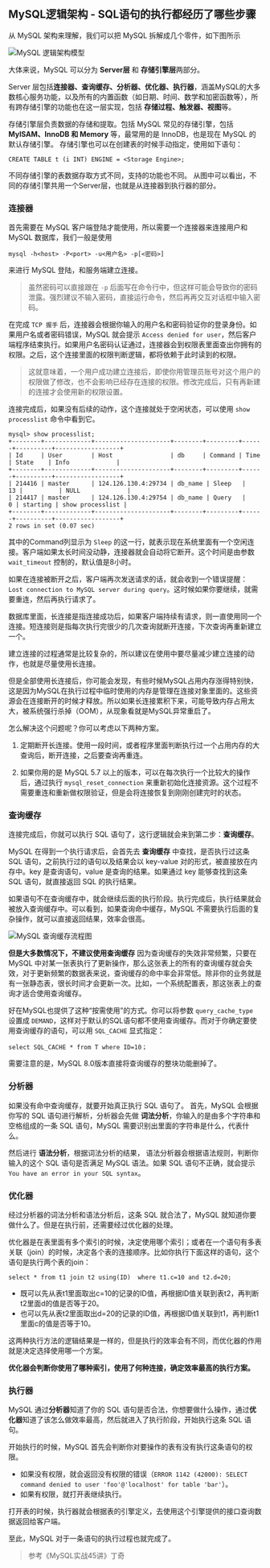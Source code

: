 MySQL逻辑架构 - SQL语句的执行都经历了哪些步骤
---

从 MySQL 架构来理解，我们可以把 MySQL 拆解成几个零件，如下图所示

![MySQL 逻辑架构模型](http://md.s1031.cn/xsj/2020_6_21_MySQL_逻辑架构模型.png)

大体来说，MySQL 可以分为 **Server层** 和 **存储引擎层**两部分。

Server 层包括**连接器、查询缓存、分析器、优化器、执行器**，涵盖MySQL的大多数核心服务功能，以及所有的内置函数（如日期、时间、数学和加密函数等），所有跨存储引擎的功能也在这一层实现，包括 **存储过程、触发器、视图**等。

存储引擎层负责数据的存储和提取。包括 MySQL 常见的存储引擎，包括 **MyISAM、InnoDB 和 Memory** 等，最常用的是 InnoDB，也是现在 MySQL 的默认存储引擎。
存储引擎也可以在创建表的时候手动指定，使用如下语句：
```
CREATE TABLE t (i INT) ENGINE = <Storage Engine>;
```
不同存储引擎的表数据存取方式不同，支持的功能也不同。
从图中可以看出，不同的存储引擎共用一个Server层，也就是从连接器到执行器的部分。

### 连接器

首先需要在 MySQL 客户端登陆才能使用，所以需要一个连接器来连接用户和 MySQL 数据库，我们一般是使用
```
mysql -h<host> -P<port> -u<用户名> -p[<密码>]
```
来进行 MySQL 登陆，和服务端建立连接。

> 虽然密码可以直接跟在 `-p` 后面写在命令行中，但这样可能会导致你的密码泄露。强烈建议不输入密码，直接运行命令，然后再再交互对话框中输入密码。

在完成 `TCP 握手` 后，连接器会根据你输入的用户名和密码验证你的登录身份。如果用户名或者密码错误，MySQL 就会提示 `Access denied for user`，然后客户端程序结束执行。如果用户名密码认证通过，连接器会到权限表里面查出你拥有的权限。之后，这个连接里面的权限判断逻辑，都将依赖于此时读到的权限。

> 这就意味着，一个用户成功建立连接后，即使你用管理员账号对这个用户的权限做了修改，也不会影响已经存在连接的权限。修改完成后，只有再新建的连接才会使用新的权限设置。

连接完成后，如果没有后续的动作，这个连接就处于空闲状态，可以使用 `show processlist` 命令中看到它。

```
mysql> show processlist;
+--------+-------------+---------------------+--------+---------+------+----------+------------------+
| Id     | User        | Host                | db     | Command | Time | State    | Info             |
+--------+-------------+---------------------+--------+---------+------+----------+------------------+
| 214416 | master      | 124.126.130.4:29734 | db_name | Sleep   |   13 |          | NULL             |
| 214417 | master      | 124.126.130.4:29754 | db_name | Query   |    0 | starting | show processlist |
+--------+-------------+---------------------+--------+---------+------+----------+------------------+
2 rows in set (0.07 sec)
```
其中的Command列显示为 `Sleep` 的这一行，就表示现在系统里面有一个空闲连接。客户端如果太长时间没动静，连接器就会自动将它断开。这个时间是由参数 `wait_timeout` 控制的，默认值是8小时。

如果在连接被断开之后，客户端再次发送请求的话，就会收到一个错误提醒： `Lost connection to MySQL server during query`。这时候如果你要继续，就需要重连，然后再执行请求了。

数据库里面，长连接是指连接成功后，如果客户端持续有请求，则一直使用同一个连接。短连接则是指每次执行完很少的几次查询就断开连接，下次查询再重新建立一个。

建立连接的过程通常是比较复杂的，所以建议在使用中要尽量减少建立连接的动作，也就是尽量使用长连接。

但是全部使用长连接后，你可能会发现，有些时候MySQL占用内存涨得特别快，这是因为MySQL在执行过程中临时使用的内存是管理在连接对象里面的。这些资源会在连接断开的时候才释放。所以如果长连接累积下来，可能导致内存占用太大，被系统强行杀掉（OOM），从现象看就是MySQL异常重启了。

怎么解决这个问题呢？你可以考虑以下两种方案。

1. 定期断开长连接。使用一段时间，或者程序里面判断执行过一个占用内存的大查询后，断开连接，之后要查询再重连。

2. 如果你用的是 MySQL 5.7 以上的版本，可以在每次执行一个比较大的操作后，通过执行  `mysql_reset_connection` 来重新初始化连接资源。这个过程不需要重连和重新做权限验证，但是会将连接恢复到刚刚创建完时的状态。

### 查询缓存
连接完成后，你就可以执行 SQL 语句了，这行逻辑就会来到第二步：**查询缓存**。

MySQL 在得到一个执行请求后，会首先去 **查询缓存** 中查找，是否执行过这条 SQL 语句，之前执行过的语句以及结果会以 key-value 对的形式，被直接放在内存中。key 是查询语句，value 是查询的结果。如果通过 key 能够查找到这条 SQL 语句，就直接返回 SQL 的执行结果。

如果语句不在查询缓存中，就会继续后面的执行阶段。执行完成后，执行结果就会被放入查询缓存中。可以看到，如果查询命中缓存，MySQL 不需要执行后面的复杂操作，就可以直接返回结果，效率会很高。

![MySQL 查询缓存流程图](http://md.s1031.cn/xsj/2020_6_21_MySQL_查询缓存流程图.png)

**但是大多数情况下，不建议使用查询缓存**
因为查询缓存的失效非常频繁，只要在 MySQL 中对某一张表执行了更新操作，那么这张表上的所有的查询缓存就会失效，对于更新频繁的数据表来说，查询缓存的命中率会非常低。除非你的业务就是有一张静态表，很长时间才会更新一次。比如，一个系统配置表，那这张表上的查询才适合使用查询缓存。

好在MySQL也提供了这种“按需使用”的方式。你可以将参数 `query_cache_type` 设置成 `DEMAND`，这样对于默认的SQL语句都不使用查询缓存。而对于你确定要使用查询缓存的语句，可以用 `SQL_CACHE` 显式指定：

```
select SQL_CACHE * from T where ID=10；
```
需要注意的是，MySQL 8.0版本直接将查询缓存的整块功能删掉了。

### 分析器

如果没有命中查询缓存，就要开始真正执行 SQL 语句了。
首先，MySQL 会根据你写的 SQL 语句进行解析，分析器会先做 **词法分析**，你输入的是由多个字符串和空格组成的一条 SQL 语句，MySQL 需要识别出里面的字符串是什么，代表什么。

然后进行 **语法分析**，根据词法分析的结果， 语法分析器会根据语法规则，判断你输入的这个 SQL 语句是否满足 MySQL 语法。如果 SQL 语句不正确，就会提示 `You have an error in your SQL syntax`。

### 优化器

经过分析器的词法分析和语法分析后，这条 SQL 就合法了，MySQL 就知道你要做什么了。但是在执行前，还需要经过优化器的处理。

优化器是在表里面有多个索引的时候，决定使用哪个索引；或者在一个语句有多表关联（join）的时候，决定各个表的连接顺序。比如你执行下面这样的语句，这个语句是执行两个表的join：
```
select * from t1 join t2 using(ID)  where t1.c=10 and t2.d=20;
```
* 既可以先从表t1里面取出c=10的记录的ID值，再根据ID值关联到表t2，再判断t2里面d的值是否等于20。
* 也可以先从表t2里面取出d=20的记录的ID值，再根据ID值关联到t1，再判断t1里面c的值是否等于10。

这两种执行方法的逻辑结果是一样的，但是执行的效率会有不同，而优化器的作用就是决定选择使用哪一个方案。

**优化器会判断你使用了哪种索引，使用了何种连接，确定效率最高的执行方案。**

### 执行器

MySQL 通过**分析器**知道了你的 SQL 语句是否合法，你想要做什么操作，通过**优化器**知道了该怎么做效率最高，然后就进入了执行阶段，开始执行这条 SQL 语句。

开始执行的时候，MySQL 首先会判断你对要操作的表有没有执行这条语句的权限。

* 如果没有权限，就会返回没有权限的错误（`ERROR 1142 (42000): SELECT command denied to user 'foo'@'localhost' for table 'bar'`）。
* 如果有权限，就打开表继续执行。

打开表的时候，执行器就会根据表的引擎定义，去使用这个引擎提供的接口查询数据返回给客户端。

至此，MySQL 对于一条语句的执行过程也就完成了。

> 参考《MySQL实战45讲》丁奇